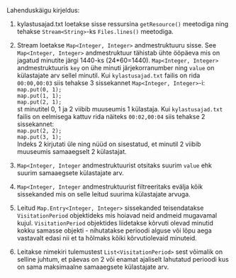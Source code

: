 Lahenduskäigu kirjeldus:
1) kylastusajad.txt loetakse sisse ressursina `getResource()` meetodiga ning tehakse `Stream<String>`-ks `Files.lines()` meetodiga.

2) Stream<String> loetakse `Map<Integer, Integer>` andmestruktuuru sisse. See `Map<Integer, Integer>` andmestruktuur tähistab ühte ööpäeva mis on jagatud minutite järgi 1440-ks (24*60=1440). `Map<Integer, Integer>` andmestruktuuris `key` on ühe minuti järjekorranumber ning `value` on külastajate arv sellel minutil.
Kui `kylastusajad.txt` failis on rida `00:00,00:03` siis tehakse 3 sissekannet `Map<Integer, Integer>`-i:   
`map.put(0, 1);`   
`map.put(1, 1);`   
`map.put(2, 1);`   
st minutitel 0, 1 ja 2 viibib muuseumis 1 külastaja. Kui `kylastusajad.txt` failis on eelmisega kattuv rida näiteks `00:02,00:04` siis tehakse 2 sissekannet:   
`map.put(2, 2);`   
`map.put(3, 1);`   
Indeks 2 kirjutati üle ning nüüd on sisestatud, et minutil 2 viibib muuseumis samaaegselt 2 külastajat.

3) `Map<Integer, Integer` andmestruktuurist otsitaks suurim `value` ehk suurim samaaegsete külastajate arv.

4) `Map<Integer, Integer` andmestruktuurist filtreeritaks evälja kõik sissekanded mis on selle leitud suurima külastajate arvuga.

5) Leitud `Map.Entry<Integer, Integer>` sissekanded teisendatakse `VisitationPeriod` objektideks mis hoiavad neid andmeid mugavamal kujul. `VisitationPeriod` objektides liidetakse kõrvuti olevad minutid kokku samasse objekti - nihutatakse perioodi alguse või lõpu aega vastavalt edasi nii et ta hõlmaks kõiki kõrvutiolevaid minuteid.

6) Leitakse nimekiri tulemustest `List<VisitationPeriod>` sest võimalik on selline juhtum, et päevas on 2 või enamat ajaliselt lahutatud perioodi kus on sama maksimaalne samaaegsete külastajate arv.
